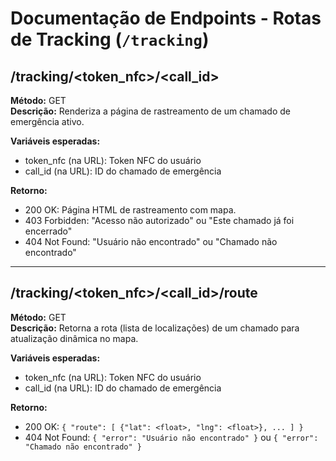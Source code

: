 # Documentação de Endpoints - Rotas de Tracking (`/tracking`)

## /tracking/<token_nfc>/<call_id>
**Método:** GET  
**Descrição:** Renderiza a página de rastreamento de um chamado de emergência ativo.

**Variáveis esperadas:**
- token_nfc (na URL): Token NFC do usuário
- call_id (na URL): ID do chamado de emergência

**Retorno:**
- 200 OK: Página HTML de rastreamento com mapa.
- 403 Forbidden: "Acesso não autorizado" ou "Este chamado já foi encerrado"
- 404 Not Found: "Usuário não encontrado" ou "Chamado não encontrado"

---

## /tracking/<token_nfc>/<call_id>/route
**Método:** GET  
**Descrição:** Retorna a rota (lista de localizações) de um chamado para atualização dinâmica no mapa.

**Variáveis esperadas:**
- token_nfc (na URL): Token NFC do usuário
- call_id (na URL): ID do chamado de emergência

**Retorno:**
- 200 OK: `{ "route": [ {"lat": <float>, "lng": <float>}, ... ] }`
- 404 Not Found: `{ "error": "Usuário não encontrado" }` ou `{ "error": "Chamado não encontrado" }` 
